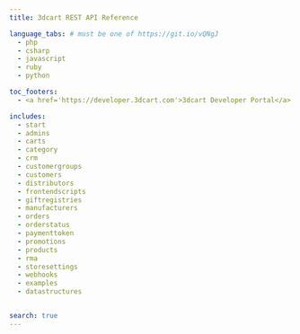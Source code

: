 ```yaml
---
title: 3dcart REST API Reference

language_tabs: # must be one of https://git.io/vQNgJ
  - php
  - csharp
  - javascript
  - ruby
  - python

toc_footers:
  - <a href='https://developer.3dcart.com'>3dcart Developer Portal</a>

includes:
  - start
  - admins
  - carts
  - category
  - crm
  - customergroups
  - customers
  - distributors
  - frontendscripts
  - giftregistries
  - manufacturers
  - orders
  - orderstatus
  - paymenttoken
  - promotions
  - products
  - rma
  - storesettings
  - webhooks
  - examples
  - datastructures


search: true
---
```


